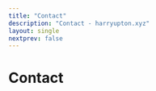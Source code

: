 ```yaml
---
title: "Contact"
description: "Contact - harryupton.xyz"
layout: single
nextprev: false
---
```


# Contact
